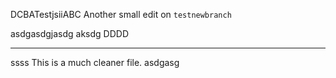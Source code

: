 DCBATestjsiiABC
Another small edit  on `testnewbranch`

asdgasdgjasdg
 aksdg
DDDD

---

ssss
This is a much cleaner file.
asdgasg

